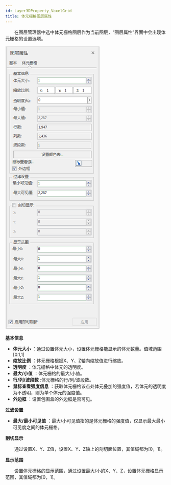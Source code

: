 ```yaml
---
id: Layer3DProperty_VoxelGrid
title: 体元栅格图层属性
---
```

　　在图层管理器中选中体元栅格图层作为当前图层，“图层属性”界面中会出现体元栅格的设置选项。

![图：体元栅格图层属性设置  ](img/Layer_VoxelGrid.png)  
  
**基本信息**

  * **体元大小** ：通过设置体元大小，设置体元栅格能显示的体元数量。值域范围[0.1,1]
  * **缩放比例** ：体元栅格根据X、Y、Z轴向缩放值进行缩放。
  * **透明度** ：体元栅格中体元的透明度。
  * **最大/小值** ：体元栅格的最大/小值。
  * **行/列/波段数** :体元栅格的行/列/波段数。
  * **鼠标查看强度信息** ：获取体元栅格该点处体元叠加的强度值，若体元的透明度为不透明，则为单个体元的强度值。
  * **外边框** ：设置包围盒的外边框是否可见。

**过滤设置**

  * **最大/最小可见值** ：最大/小可见值指的是体元栅格的强度值，仅显示最大最小可见度之间的体元栅格。

**剖切显示**

　　通过设置X、Y、Z值，设置X、Y、Z轴上的剖切面位置，其值域都为[0，1]。

**显示范围**

　　设置体元栅格的显示范围，通过设置最大/小的X、Y、Z，设置体元栅格显示范围，其值域都为[0，1]。

